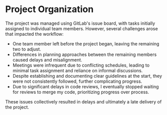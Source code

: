 # Project Organization

The project was managed using GitLab's issue board, with tasks initially assigned to individual team members. However, several challenges arose that impacted the workflow:

- One team member left before the project began, leaving the remaining two to adjust.
- Differences in planning approaches between the remaining members caused delays and misalignment.
- Meetings were infrequent due to conflicting schedules, leading to minimal task assignment and reliance on informal discussions.
- Despite establishing and documenting clear guidelines at the start, they were not consistently followed, further complicating progress.
- Due to significant delays in code reviews, I eventually stopped waiting for reviews to merge my code, prioritizing progress over process.

These issues collectively resulted in delays and ultimately a late delivery of the project.
